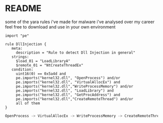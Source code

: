 # README

some of the yara rules i've made for malware i've analysed over my career <br />
feel free to download and use in your own environment

```yara
import "pe"

rule DllInjection {
   meta:
     description = "Rule to detect Dll Injection in general"
   strings:
     $load_01 = "LoadLibraryA"
     $remote_01 = "NtCreateThreadEx"
   condition:
     uint16(0) == 0x5a4d and
     pe.imports("kernel32.dll", "OpenProcess") and/or
     pe.imports("kernel32.dll", "VirtualAllocEx") and
     pe.imports("kernel32.dll","WriteProcessMemory") and/or
     pe.imports("kernel32.dll", "LoadLibrary") and
     pe.imports("kernel32.dll", "GetProcAddress") and
     pe.imports("kernel32.dll","CreateRemoteThread") and/or
     all of them
}
```

```c++
OpenProcess -> VirtualAllocEx -> WriteProcessMemory -> CreateRemoteThread
```
